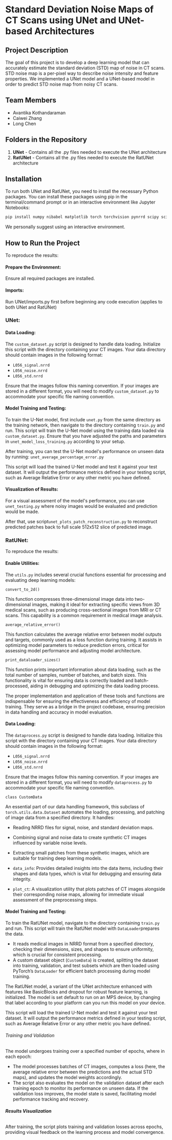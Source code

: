 # Standard Deviation Noise Maps of CT Scans using UNet and UNet-based Architectures

## Project Description
The goal of this project is to develop a deep learning model that can accurately estimate the standard deviation (STD) map of noise in CT scans. STD noise map is a per-pixel way to describe noise intensity and feature properties. We implemented a UNet model and a UNet-based model in order to predict STD noise map from noisy CT scans.

## Team Members
- Avantika Kothandaraman
- Caiwei Zhang
- Long Chen

## Folders in the Repository
1. **UNet** - Contains all the .py files needed to execute the UNet architecture
2. **RatUNet** - Contains all the .py files needed to execute the RatUNet architecture

## Installation
To run both UNet and RatUNet, you need to install the necessary Python packages. You can install these packages using pip in the terminal/command prompt or in an interactive environment like Jupyter Notebooks:

```bash
pip install numpy nibabel matplotlib torch torchvision pynrrd scipy scikit-learn SimpleITK patchify tqdm
```
We personally suggest using an interactive environment. 

## How to Run the Project
To reproduce the results:

#### **Prepare the Environment**: 

Ensure all required packages are installed.

#### **Imports**: 

Run UNet/imports.py first before beginning any code execution (applies to both UNet and RatUNet)

### UNet:

#### **Data Loading**: 

The `custom_dataset.py` script is designed to handle data loading. Initialize this script with the directory containing your CT images. Your data directory should contain images in the following format:

- `L056_signal.nrrd`
- `L056_noise.nrrd`
- `L056_std.nrrd`

Ensure that the images follow this naming convention. If your images are stored in a different format, you will need to modify `custom_dataset.py` to accommodate your specific file naming convention.

#### **Model Training and Testing**: 

To train the U-Net model, first include `unet.py` from the same directory as the training network, then navigate to the directory containing `train.py` and run. This script will train the U-Net model using the training data loaded via `custom_dataset.py`. Ensure that you have adjusted the paths and parameters in `unet_model_loss_training.py` according to your setup.

After training, you can test the U-Net model's performance on unseen data by running: `unet_average_percentage_error.py`

This script will load the trained U-Net model and test it against your  test dataset. It will output the performance metrics defined in your  testing script, such as Average Relative Error or any other metric you  have defined.



#### Visualization of Results:

For a visual assessment of the model's performance, you can use `unet_testing.py` where noisy images would be evaluated and prediction would be made. 

After that, use script`unet_plots_patch_reconstruction.py` to reconstruct predicted patches back to full scale 512x512 slice of predicted image.

### RatUNet:

To reproduce the results:

#### Enable Utilities:

The `utils.py` includes several crucial functions essential for processing and evaluating deep learning models:

`convert_to_2d()`

This function compresses three-dimensional image data into two-dimensional images, making it ideal for extracting specific views from 3D medical scans, such as producing cross-sectional images from MRI or CT scans. This capability is a common requirement in medical image analysis.

`average_relative_error()`

This function calculates the average relative error between model outputs and targets, commonly used as a loss function during training. It assists in optimizing model parameters to reduce prediction errors, critical for assessing model performance and adjusting model architecture.

`print_dataloader_sizes()`

This function prints important information about data loading, such as the total number of samples, number of batches, and batch sizes. This functionality is vital for ensuring data is correctly loaded and batch-processed, aiding in debugging and optimizing the data loading process.

The proper implementation and application of these tools and functions are indispensable for ensuring the effectiveness and efficiency of model training. They serve as a bridge in the project codebase, ensuring precision in data handling and accuracy in model evaluation.

#### **Data Loading**: 

The `dataprocess.py` script is designed to handle data loading. Initialize this script with the directory containing your CT images. Your data directory should contain images in the following format:

- `L056_signal.nrrd`
- `L056_noise.nrrd`
- `L056_std.nrrd`

Ensure that the images follow this naming convention. If your images are stored in a different format, you will need to modify `dataprocess.py` to accommodate your specific file naming convention.

`class CustomData` 

An essential part of our data handling framework, this subclass of `torch.utils.data.Dataset` automates the loading, processing, and patching of image data from a specified directory. It handles:

- Reading NRRD files for signal, noise, and standard deviation maps.
- Combining signal and noise data to create synthetic CT images influenced by variable noise levels.
- Extracting small patches from these synthetic images, which are suitable for training deep learning models.

- `data_info`: Provides detailed insights into the data items, including their shapes and data types, which is vital for debugging and ensuring data integrity.
- `plot_ct`: A visualization utility that plots patches of CT images alongside their corresponding noise maps, allowing for immediate visual assessment of the preprocessing steps.

#### **Model Training and Testing**: 

To train the RatUNet model, navigate to the directory containing `train.py` and run. This script will train the RatUNet model with `DataLoader`prepares the data.

- It reads medical images in NRRD format from a specified directory, checking their dimensions, sizes, and shapes to ensure uniformity, which is crucial for consistent processing.
- A custom dataset object (`CustomData`) is created, splitting the dataset into training, validation, and test subsets which are then loaded using PyTorch’s `DataLoader` for efficient batch processing during model training.

The RatUNet model, a variant of the UNet architecture enhanced with  features like BasicBlocks and dropout for robust feature learning, is  initialized.  The model is set default to run on an MPS device, by changing that label according to your platform can you run this model on your device.

This script will load the trained U-Net model and test it against your  test dataset. It will output the performance metrics defined in your  testing script, such as Average Relative Error or any other metric you  have defined.

###### Training and Validation

The model undergoes training over a specified number of epochs, where in each epoch:

- The model processes batches of CT images, computes a loss (here, the average relative error between the predictions and the actual STD maps), and updates the model weights accordingly.
- The script also evaluates the model on the validation dataset after each training epoch to monitor its performance on unseen data. If the validation loss improves, the model state is saved, facilitating model performance tracking and recovery.

###### **Results Visualization**

After training, the script plots training and validation losses across  epochs, providing visual feedback on the learning process and model convergence.

